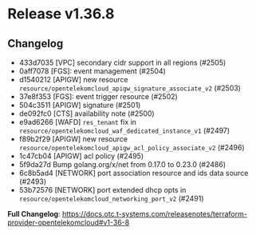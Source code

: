 # Release v1.36.8
## Changelog
* 433d7035 [VPC] secondary cidr support in all regions (#2505)
* 0aff7078 [FGS]: event management (#2504)
* d1540212 [APIGW] new resource `resource/opentelekomcloud_apigw_signature_associate_v2` (#2503)
* 37e8f353 [FGS]: event trigger resource (#2502)
* 504c3511 [APIGW] signature (#2501)
* de092fc0 [CTS] availability note (#2500)
* e9ad6266 [WAFD] `res_tenant` fix in `resource/opentelekomcloud_waf_dedicated_instance_v1` (#2497)
* f89b2f29 [APIGW] new resource `resource/opentelekomcloud_apigw_acl_policy_associate_v2` (#2496)
* 1c47cb04 [APIGW] acl policy (#2495)
* 5f9da27d Bump golang.org/x/net from 0.17.0 to 0.23.0 (#2486)
* 6c8b5ad4 [NETWORK] port association resource and ids data source (#2493)
* 53b72576 [NETWORK] port extended dhcp opts in `resource/opentelekomcloud_networking_port_v2` (#2491)

**Full Changelog**: https://docs.otc.t-systems.com/releasenotes/terraform-provider-opentelekomcloud#v1-36-8

